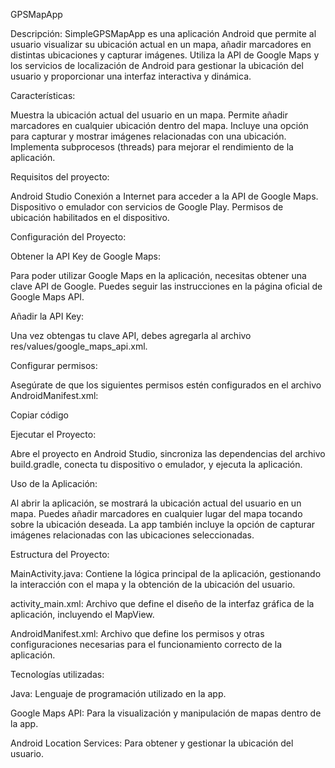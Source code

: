 GPSMapApp

Descripción:
SimpleGPSMapApp es una aplicación Android que permite al usuario visualizar su ubicación actual en un mapa, añadir marcadores en distintas ubicaciones y capturar imágenes. Utiliza la API de Google Maps y los servicios de localización de Android para gestionar la ubicación del usuario y proporcionar una interfaz interactiva y dinámica.

Características:

Muestra la ubicación actual del usuario en un mapa.
Permite añadir marcadores en cualquier ubicación dentro del mapa.
Incluye una opción para capturar y mostrar imágenes relacionadas con una ubicación.
Implementa subprocesos (threads) para mejorar el rendimiento de la aplicación.

Requisitos del proyecto:

Android Studio
Conexión a Internet para acceder a la API de Google Maps.
Dispositivo o emulador con servicios de Google Play.
Permisos de ubicación habilitados en el dispositivo.

Configuración del Proyecto:

Obtener la API Key de Google Maps:

Para poder utilizar Google Maps en la aplicación, necesitas obtener una clave API de Google. Puedes seguir las instrucciones en la página oficial de Google Maps API.

Añadir la API Key:

Una vez obtengas tu clave API, debes agregarla al archivo res/values/google_maps_api.xml.

Configurar permisos:

Asegúrate de que los siguientes permisos estén configurados en el archivo AndroidManifest.xml:

Copiar código
<uses-permission android:name="android.permission.ACCESS_FINE_LOCATION" />
<uses-permission android:name="android.permission.ACCESS_COARSE_LOCATION" />

Ejecutar el Proyecto:

Abre el proyecto en Android Studio, sincroniza las dependencias del archivo build.gradle, conecta tu dispositivo o emulador, y ejecuta la aplicación.

Uso de la Aplicación:

Al abrir la aplicación, se mostrará la ubicación actual del usuario en un mapa.
Puedes añadir marcadores en cualquier lugar del mapa tocando sobre la ubicación deseada.
La app también incluye la opción de capturar imágenes relacionadas con las ubicaciones seleccionadas.

Estructura del Proyecto:

MainActivity.java: Contiene la lógica principal de la aplicación, gestionando la interacción con el mapa y la obtención de la ubicación del usuario.

activity_main.xml: Archivo que define el diseño de la interfaz gráfica de la aplicación, incluyendo el MapView.

AndroidManifest.xml: Archivo que define los permisos y otras configuraciones necesarias para el funcionamiento correcto de la aplicación.

Tecnologías utilizadas:

Java: Lenguaje de programación utilizado en la app.

Google Maps API: Para la visualización y manipulación de mapas dentro de la app.

Android Location Services: Para obtener y gestionar la ubicación del usuario.

